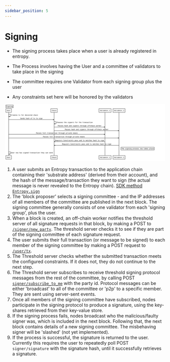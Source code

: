 ```yaml
---
sidebar_position: 5
---
```


# Signing

- The signing process takes place when a user is already registered in entropy.

- The Process involves having the User and a committee of validators to take place in the signing

- The committee requires one Validator from each signing group plus the user

- Any constraints set here will be honored by the validators

![Signing Flow](/sequenceDiagrams/signing.svg)

1. A user submits an Entropy transaction to the application chain containing their 'substrate address' (derived from their account), and the hash of the message/transaction they want to sign (the actual message is never revealed to the Entropy chain). [SDK method `Entropy.sign`](https://entropy-api-docs.vercel.app/entropy-js/classes/core.default.html#sign)
1. The 'block proposer' selects a signing committee - and the IP addresses of all members of the committee are published in the next block. The signing committee generally consists of one validator from each 'signing group', plus the user. <!-- [Discussion on how signing committee is selected](https://github.com/entropyxyz/entropy-core/issues/211). -->
1. When a block is created, an off-chain worker notifies the threshold server of all signature requests in that block, by making a POST to [`/signer/new_party`](https://github.com/entropyxyz/entropy-core/blob/b3c86ed1d0986f1815c13e15aae55de236498c9b/crypto/server/src/signing_client/api.rs#L27). The threshold server checks it to see if they are part of the signing committee of each signature request. 
1. The user submits their full transaction (or message to be signed) to each member of the signing committee by making a POST request to [`/user/tx`](https://github.com/entropyxyz/entropy-core/blob/b3c86ed1d0986f1815c13e15aae55de236498c9b/crypto/server/src/user/api.rs#L62).
1. The Threshold server checks whether the submitted transaction meets the configured constraints. If it does not, they do not continue to the next step.
1. The Threshold server subscribes to receive threshold signing protocol messages from the rest of the committee, by calling POST [`signer/subscribe_to_me`](https://github.com/entropyxyz/entropy-core/blob/b3c86ed1d0986f1815c13e15aae55de236498c9b/crypto/server/src/signing_client/api.rs#L62) with the party id. Protocol messages can be either 'broadcast' to all of the committee or 'p2p' to a specific member. They are sent using server-sent events.
1. Once all members of the signing committee have subscribed, nodes participate in the signing protocol to produce a signature, using the key-shares retrieved from their key-value store.
1. If the signing process fails, nodes broadcast who the malicious/faulty signer was, which is included in the next block. Following that, the next block contains details of a new signing committee. The misbehaving signer will be 'slashed' (not yet implemented).
1. If the process is successful, the signature is returned to the user. Currently this requires the user to repeatedly poll POST `signer/signature` with the signature hash, until it successfully retrieves a signature.
